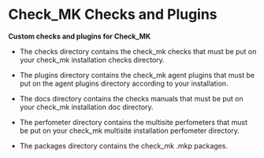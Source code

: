 Check_MK Checks and Plugins
========

**Custom checks and plugins for Check_MK**


- The checks directory contains the check_mk checks that must be put on your check_mk installation checks directory.

- The plugins directory contains the check_mk agent plugins that must be put on the agent plugins directory according to your installation.

- The docs directory contains the checks manuals that must be put on your check_mk installation doc directory.

- The perfometer directory contains the multisite perfometers that must be put on your check_mk multisite installation perfometer directory.

- The packages directory contains the check_mk .mkp packages.
